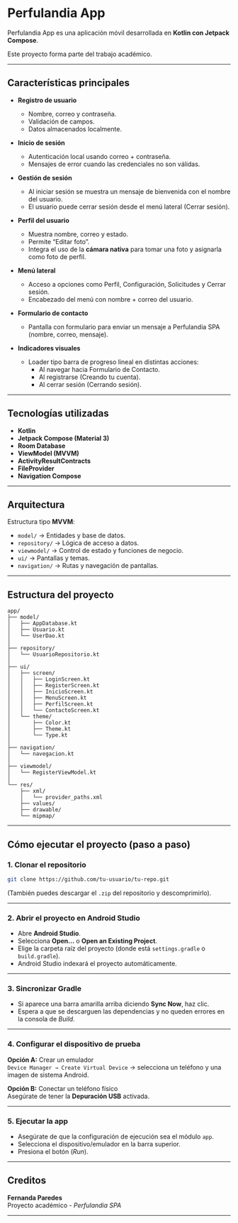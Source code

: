 # Perfulandia App

Perfulandia App es una aplicación móvil desarrollada en **Kotlin con Jetpack Compose**.  

Este proyecto forma parte del trabajo académico.

---

## Características principales

- **Registro de usuario**
  - Nombre, correo y contraseña.
  - Validación de campos.
  - Datos almacenados localmente.

- **Inicio de sesión**
  - Autenticación local usando correo + contraseña.
  - Mensajes de error cuando las credenciales no son válidas.

- **Gestión de sesión**
  - Al iniciar sesión se muestra un mensaje de bienvenida con el nombre del usuario.
  - El usuario puede cerrar sesión desde el menú lateral (Cerrar sesión).

- **Perfil del usuario**
  - Muestra nombre, correo y estado.
  - Permite “Editar foto”.
  - Integra el uso de la **cámara nativa** para tomar una foto y asignarla como foto de perfil.

- **Menú lateral**
  - Acceso a opciones como Perfil, Configuración, Solicitudes y Cerrar sesión.
  - Encabezado del menú con nombre + correo del usuario.

- **Formulario de contacto**
  - Pantalla con formulario para enviar un mensaje a Perfulandia SPA (nombre, correo, mensaje).

- **Indicadores visuales**
  - Loader tipo barra de progreso lineal en distintas acciones:
    - Al navegar hacia Formulario de Contacto.
    - Al registrarse (Creando tu cuenta).
    - Al cerrar sesión (Cerrando sesión).

---

## Tecnologías utilizadas

- **Kotlin**
- **Jetpack Compose (Material 3)**
- **Room Database**
- **ViewModel (MVVM)**
- **ActivityResultContracts**
- **FileProvider**
- **Navigation Compose**

---

## Arquitectura

Estructura tipo **MVVM**:

- `model/` → Entidades y base de datos.
- `repository/` → Lógica de acceso a datos.
- `viewmodel/` → Control de estado y funciones de negocio.
- `ui/` → Pantallas y temas.
- `navigation/` → Rutas y navegación de pantallas.

---

## Estructura del proyecto

```
app/
├── model/
│   ├── AppDatabase.kt
│   ├── Usuario.kt
│   └── UserDao.kt
│
├── repository/
│   └── UsuarioRepositorio.kt
│
├── ui/
│   ├── screen/
│   │   ├── LoginScreen.kt
│   │   ├── RegisterScreen.kt
│   │   ├── InicioScreen.kt
│   │   ├── MenuScreen.kt
│   │   ├── PerfilScreen.kt
│   │   └── ContactoScreen.kt
│   └── theme/
│       ├── Color.kt
│       ├── Theme.kt
│       └── Type.kt
│
├── navigation/
│   └── navegacion.kt
│
├── viewmodel/
│   └── RegisterViewModel.kt
│
└── res/
    ├── xml/
    │   └── provider_paths.xml
    ├── values/
    ├── drawable/
    └── mipmap/
```

---

## Cómo ejecutar el proyecto (paso a paso)
### 1. Clonar el repositorio
```bash
git clone https://github.com/tu-usuario/tu-repo.git
```
(También puedes descargar el `.zip` del repositorio y descomprimirlo).

---

### 2. Abrir el proyecto en Android Studio
- Abre **Android Studio**.  
- Selecciona **Open...** o **Open an Existing Project**.  
- Elige la carpeta raíz del proyecto (donde está `settings.gradle` o `build.gradle`).  
- Android Studio indexará el proyecto automáticamente.

---

### 3. Sincronizar Gradle
- Si aparece una barra amarilla arriba diciendo **Sync Now**, haz clic.  
- Espera a que se descarguen las dependencias y no queden errores en la consola de *Build*.

---

### 4. Configurar el dispositivo de prueba
**Opción A:** Crear un emulador  
`Device Manager → Create Virtual Device` → selecciona un teléfono y una imagen de sistema Android.  

**Opción B:** Conectar un teléfono físico  
Asegúrate de tener la **Depuración USB** activada.  

---

### 5. Ejecutar la app
- Asegúrate de que la configuración de ejecución sea el módulo `app`.  
- Selecciona el dispositivo/emulador en la barra superior.  
- Presiona el botón (*Run*).

---

## Creditos

**Fernanda Paredes**  
Proyecto académico - *Perfulandia SPA*

---

